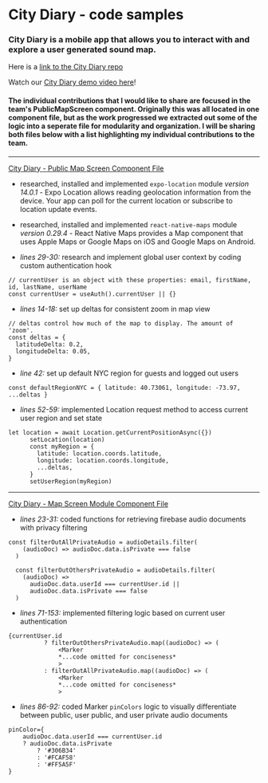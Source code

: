 # City Diary - code samples

<h3>
City Diary is a mobile app that allows you to interact with and explore a user generated sound map.
</h3>

Here is a [link to the City Diary repo](https://github.com/HCJM/City-Diary)

Watch our [City Diary demo video here](https://www.youtube.com/watch?v=GZ4RHsHUgW8&list=PLx0iOsdUOUmmCV8l-qiwghVSCpL7kQiWJ&index=4)!

<h4>
The individual contributions that I would like to share are focused in the team's PublicMapScreen component.  Originally this was all located in one component file, but as the work progressed we extracted out some of the logic into a seperate file for modularity and organization.  I will be sharing both files below with a list highlighting my individual contributions to the team.
</h4>

---
[City Diary - Public Map Screen Component File](https://github.com/HCJM/City-Diary/blob/main/src/screens/PublicMapScreen/PublicMapScreen.js)

- researched, installed and implemented ```expo-location``` module _version 14.0.1_ - Expo Location allows reading geolocation information from the device. Your app can poll for the current location or subscribe to location update events.

- researched, installed and implemented ```react-native-maps``` module _version 0.29.4_ - React Native Maps provides a Map component that uses Apple Maps or Google Maps on iOS and Google Maps on Android.

- *lines 29-30:* research and implement global user context by coding custom authentication hook
```
// currentUser is an object with these properties: email, firstName, id, lastName, userName
const currentUser = useAuth().currentUser || {}
```
- *lines 14-18:* set up deltas for consistent zoom in map view
```
// deltas control how much of the map to display. The amount of 'zoom'.
const deltas = {
  latitudeDelta: 0.2,
  longitudeDelta: 0.05,
}
```
- *line 42:* set up default NYC region for guests and logged out users
```
const defaultRegionNYC = { latitude: 40.73061, longitude: -73.97, ...deltas }
```
- *lines 52-59:* implemented Location request method to access current user region and set state
```
let location = await Location.getCurrentPositionAsync({})
      setLocation(location)
      const myRegion = {
        latitude: location.coords.latitude,
        longitude: location.coords.longitude,
        ...deltas,
      }
      setUserRegion(myRegion)
```
---
[City Diary - Map Screen Module Component File](https://github.com/HCJM/City-Diary/blob/main/src/screens/PublicMapScreen/MapScreenModule.js)

- *lines 23-31:* coded functions for retrieving firebase audio documents with privacy filtering
```
const filterOutAllPrivateAudio = audioDetails.filter(
    (audioDoc) => audioDoc.data.isPrivate === false
  )

  const filterOutOthersPrivateAudio = audioDetails.filter(
    (audioDoc) =>
      audioDoc.data.userId === currentUser.id ||
      audioDoc.data.isPrivate === false
  )
```

- *lines 71-153:* implemented filtering logic based on current user authentication
```
{currentUser.id
          ? filterOutOthersPrivateAudio.map((audioDoc) => (
              <Marker 
              *...code omitted for conciseness* 
              >
          : filterOutAllPrivateAudio.map((audioDoc) => (
              <Marker
              *...code omitted for conciseness* 
              >
```
- *lines 86-92:* coded Marker ```pinColors``` logic to visually differentiate between public, user public, and user private audio documents
```
pinColor={
    audioDoc.data.userId === currentUser.id
    ? audioDoc.data.isPrivate
        ? '#306B34'
        : '#FCAF58'
        : '#FF5A5F'
}
```

